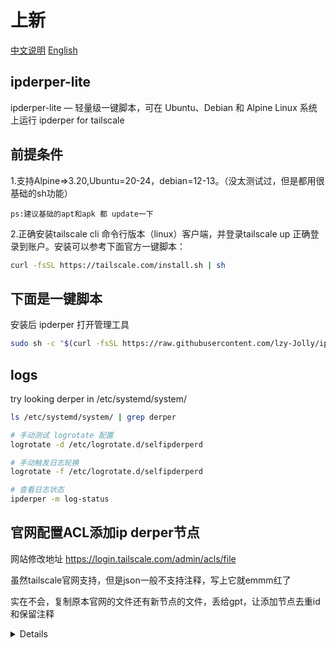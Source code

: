 # 上新
[中文说明](https://github.com/lzy-Jolly/ipderper-lite/blob/main/README.md)
[English](https://github.com/lzy-Jolly/ipderper-lite/blob/main/README_EN.md)
## ipderper-lite 
ipderper-lite — 轻量级一键脚本，可在 Ubuntu、Debian 和 Alpine Linux 系统上运行 ipderper for tailscale
## 前提条件
1.支持Alpine=>3.20,Ubuntu=20-24，debian=12-13。（没太测试过，但是都用很基础的sh功能）

    ps:建议基础的apt和apk 都 update一下
    
2.正确安装tailscale cli 命令行版本（linux）客户端，并登录tailscale up 正确登录到账户。安装可以参考下面官方一键脚本：
```sh
curl -fsSL https://tailscale.com/install.sh | sh
```

## 下面是一键脚本
安装后  ipderper 打开管理工具
```sh
sudo sh -c "$(curl -fsSL https://raw.githubusercontent.com/lzy-Jolly/ipderper-lite/main/install_ipderper.sh)"
```





## logs

try looking derper in /etc/systemd/system/ 
```sh
ls /etc/systemd/system/ | grep derper

# 手动测试 logrotate 配置
logrotate -d /etc/logrotate.d/selfipderperd

# 手动触发日志轮换
logrotate -f /etc/logrotate.d/selfipderperd

# 查看日志状态
ipderper -m log-status

```
## 官网配置ACL添加ip derper节点
网站修改地址
https://login.tailscale.com/admin/acls/file

虽然tailscale官网支持，但是json一般不支持注释，写上它就emmm红了

实在不会，复制原本官网的文件还有新节点的文件，丢给gpt，让添加节点去重id和保留注释

<details>

```json
{
    "derpMap": {
        "OmitDefaultRegions": false,    // true表示只使用下面定义的节点，测试的时候可以true，正式用falseb
        "Regions": {
            "931": {                    // AAA 一般跟下面一样 注意多个自定义 derper 的 RegionID 不能一样 
                "RegionID": 931,        // tailscale 900-999 是保留给自定义 derper 的，tag--A
                "RegionCode": "SHK",    // 随便填 一般3个字母(英文数字ascii)
                "RegionName": "wy_CN2",  // 随便填 方便识(英文数字ascii)
                "Nodes": [              // 建议一个regionsid+一个node，不要多个nodes
                    {
                        "Name": "wyCOoOC",               // 随便填 方便识别(英文数字ascii)
                        "RegionID": 931,            // 与tag--A保持一致，
                        "IPv4": "123.1.1.1",        // 自定义derper服务器公网ip 比如 123.1.1.1
                        "DERPPort": 30000,          // 刚刚设置的端口 比如30000
                        "InsecureForTests": true    // 如果是自签证书默认true，小白保留这个。
                    }
                ]
            },   //<<--------------------------------注意这个regions之间的逗号（json语法）
            "933": {                                // 这是第二个derper的示例
                "RegionID": 933,
                "RegionCode": "AHK",
                "RegionName": "KAHK",
                "Nodes": [
                    {
                        "Name": "wyCN22",
                        "RegionID": 933,
                        "IPv4": "321.1.1.1",
                        "DERPPort": 30001,
                        "InsecureForTests": true
                    }
                ]
            }
        }
    },
    "grants": [----这部分留着别管----],
    "ssh": [----这部分留着别管----],
    "nodeAttrs":  [----这部分留着别管----]

}
```

